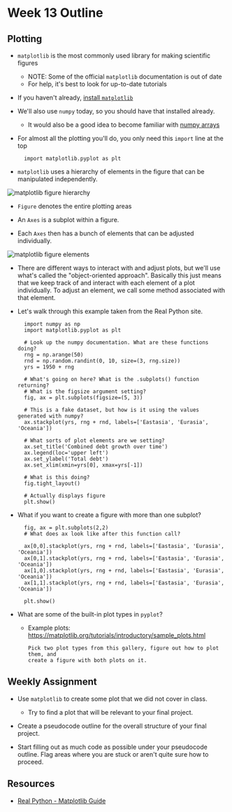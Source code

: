 # Week 13 Outline


## Plotting

- `matplotlib` is the most commonly used library for making scientific figures
  - NOTE: Some of the official `matplotlib` documentation is out of date
  - For help, it's best to look for up-to-date tutorials

- If you haven't already, [install `matplotlib`](https://matplotlib.org)

- We'll also use `numpy` today, so you should have that installed already.
  - It would also be a good idea to become familiar with [numpy arrays](https://jakevdp.github.io/PythonDataScienceHandbook/02.02-the-basics-of-numpy-arrays.html)

- For almost all the plotting you'll do, you only need this `import` line at the top

        import matplotlib.pyplot as plt

- `matplotlib` uses a hierarchy of elements in the figure that can be manipulated independently.

![matplotlib figure hierarchy](https://files.realpython.com/media/fig_map.bc8c7cabd823.png)

- `Figure` denotes the entire plotting areas

- An `Axes` is a subplot within a figure.

- Each `Axes` then has a bunch of elements that can be adjusted individually.

![matplotlib figure elements](https://files.realpython.com/media/anatomy.7d033ebbfbc8.png)

- There are different ways to interact with and adjust plots, but we'll use what's called the "object-oriented approach". Basically this just means that we keep track of and interact with each element of a plot individually. To adjust an element, we call some method associated with that element.

- Let's walk through this example taken from the Real Python site.

        import numpy as np
        import matplotlib.pyplot as plt

        # Look up the numpy documentation. What are these functions doing?
        rng = np.arange(50)
        rnd = np.random.randint(0, 10, size=(3, rng.size))
        yrs = 1950 + rng

        # What's going on here? What is the .subplots() function returning?
        # What is the figsize argument setting?
        fig, ax = plt.subplots(figsize=(5, 3))

        # This is a fake dataset, but how is it using the values generated with numpy?
        ax.stackplot(yrs, rng + rnd, labels=['Eastasia', 'Eurasia', 'Oceania'])

        # What sorts of plot elements are we setting?
        ax.set_title('Combined debt growth over time')
        ax.legend(loc='upper left')
        ax.set_ylabel('Total debt')
        ax.set_xlim(xmin=yrs[0], xmax=yrs[-1])

        # What is this doing?
        fig.tight_layout()

        # Actually displays figure
        plt.show()

- What if you want to create a figure with more than one subplot?

        fig, ax = plt.subplots(2,2)
        # What does ax look like after this function call?

        ax[0,0].stackplot(yrs, rng + rnd, labels=['Eastasia', 'Eurasia', 'Oceania'])
        ax[0,1].stackplot(yrs, rng + rnd, labels=['Eastasia', 'Eurasia', 'Oceania'])
        ax[1,0].stackplot(yrs, rng + rnd, labels=['Eastasia', 'Eurasia', 'Oceania'])
        ax[1,1].stackplot(yrs, rng + rnd, labels=['Eastasia', 'Eurasia', 'Oceania'])

        plt.show()

- What are some of the built-in plot types in `pyplot`?
  - Example plots: https://matplotlib.org/tutorials/introductory/sample_plots.html

        Pick two plot types from this gallery, figure out how to plot them, and
        create a figure with both plots on it.


## Weekly Assignment

- Use `matplotlib` to create some plot that we did not cover in class.
  - Try to find a plot that will be relevant to your final project.

- Create a pseudocode outline for the overall structure of your final project.

- Start filling out as much code as possible under your pseudocode outline. Flag areas where you are stuck or aren't quite sure how to proceed.


## Resources

- [Real Python - Matplotlib Guide](https://realpython.com/python-matplotlib-guide/)
